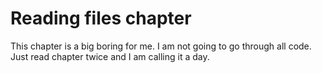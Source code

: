 # Reading files chapter

This chapter is a big boring for me. I am not going to go through all code. Just read chapter twice and I am calling it a day.
